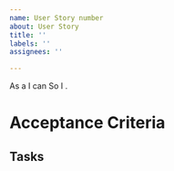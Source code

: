 ```yaml
---
name: User Story number
about: User Story
title: ''
labels: ''
assignees: ''

---
```


As a  I can  So I .

# Acceptance Criteria

## Tasks
